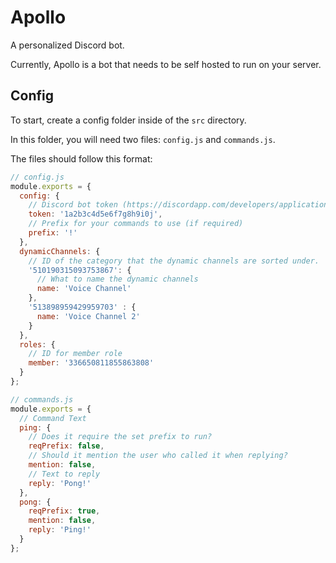 # Apollo

A personalized Discord bot.

Currently, Apollo is a bot that needs to be self hosted to run on your server.

## Config

To start, create a config folder inside of the `src` directory.

In this folder, you will need two files: `config.js` and `commands.js`.

The files should follow this format: 

```javascript
// config.js
module.exports = {
  config: {
    // Discord bot token (https://discordapp.com/developers/applications/)
    token: '1a2b3c4d5e6f7g8h9i0j',
    // Prefix for your commands to use (if required)
    prefix: '!'
  },
  dynamicChannels: {
    // ID of the category that the dynamic channels are sorted under.
    '510190315093753867': {
      // What to name the dynamic channels
      name: 'Voice Channel'
    },
    '513898959429959703' : {
      name: 'Voice Channel 2'
    }
  },
  roles: {
    // ID for member role
    member: '336650811855863808'
  }
};
```

```javascript
// commands.js
module.exports = {
  // Command Text
  ping: {
    // Does it require the set prefix to run?
    reqPrefix: false,
    // Should it mention the user who called it when replying?
    mention: false,
    // Text to reply
    reply: 'Pong!'
  },
  pong: {
    reqPrefix: true,
    mention: false,
    reply: 'Ping!'
  }
};
```